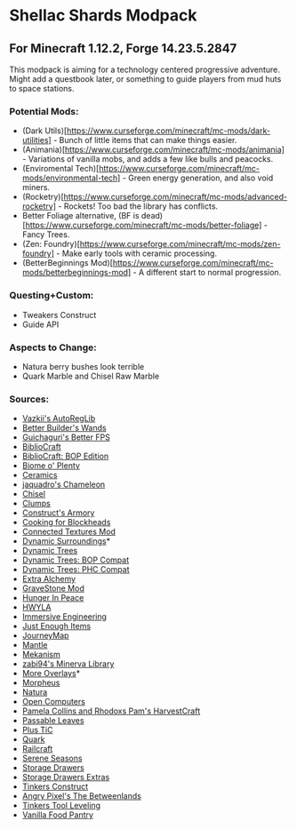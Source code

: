 # Shellac Shards Modpack
## For Minecraft 1.12.2, Forge 14.23.5.2847
This modpack is aiming for a technology centered progressive adventure. Might add a questbook later, or something to guide players from mud huts to space stations.


### Potential Mods:
- (Dark Utils)[https://www.curseforge.com/minecraft/mc-mods/dark-utilities] - Bunch of little items that can make things easier.
- (Animania)[https://www.curseforge.com/minecraft/mc-mods/animania] - Variations of vanilla mobs, and adds a few like bulls and peacocks.
- (Enviromental Tech)[https://www.curseforge.com/minecraft/mc-mods/environmental-tech] - Green energy generation, and also void miners.
- (Rocketry)[https://www.curseforge.com/minecraft/mc-mods/advanced-rocketry] - Rockets! Too bad the library has conflicts.
- Better Foliage alternative, (BF is dead) [https://www.curseforge.com/minecraft/mc-mods/better-foliage] - Fancy Trees.
- (Zen: Foundry)[https://www.curseforge.com/minecraft/mc-mods/zen-foundry] - Make early tools with ceramic processing.
- (BetterBeginnings Mod)[https://www.curseforge.com/minecraft/mc-mods/betterbeginnings-mod] - A different start to normal progression.


### Questing+Custom:
- Tweakers Construct
- Guide API



### Aspects to Change:
- Natura berry bushes look terrible
- Quark Marble and Chisel Raw Marble


### Sources:
- [Vazkii's AutoRegLib](https://www.curseforge.com/minecraft/mc-mods/autoreglib)
- [Better Builder's Wands](https://www.curseforge.com/minecraft/mc-mods/better-builders-wands)
- [Guichaguri's Better FPS](https://www.curseforge.com/minecraft/mc-mods/betterfps)
- [BiblioCraft](https://www.curseforge.com/minecraft/mc-mods/bibliocraft)
- [BiblioCraft: BOP Edition](https://www.curseforge.com/minecraft/mc-mods/bibliocraft-bibliowoods-biomes-oplenty-edition)
- [Biome o' Plenty](https://www.curseforge.com/minecraft/mc-mods/biomes-o-plenty)
- [Ceramics](https://www.curseforge.com/minecraft/mc-mods/ceramics)
- [jaquadro's Chameleon](https://www.curseforge.com/minecraft/mc-mods/chameleon)
- [Chisel](https://www.curseforge.com/minecraft/mc-mods/chisel)
- [Clumps](https://www.curseforge.com/minecraft/mc-mods/clumps)
- [Construct's Armory](https://www.curseforge.com/minecraft/mc-mods/constructs-armory)
- [Cooking for Blockheads](https://www.curseforge.com/minecraft/mc-mods/cooking-for-blockheads)
- [Connected Textures Mod](https://www.curseforge.com/minecraft/mc-mods/ctm)
- [Dynamic Surroundings](https://www.curseforge.com/minecraft/mc-mods/dynamic-surroundings)*
- [Dynamic Trees](https://www.curseforge.com/minecraft/mc-mods/dynamictrees)
- [Dynamic Trees: BOP Compat](https://www.curseforge.com/minecraft/mc-mods/dtbop)
- [Dynamic Trees: PHC Compat](https://www.curseforge.com/minecraft/mc-mods/dtphc)
- [Extra Alchemy](https://www.curseforge.com/minecraft/mc-mods/extra-alchemy)
- [GraveStone Mod](https://www.curseforge.com/minecraft/mc-mods/gravestone-mod)
- [Hunger In Peace](https://www.curseforge.com/minecraft/mc-mods/hunger-in-peace)
- [HWYLA](https://www.curseforge.com/minecraft/mc-mods/hwyla)
- [Immersive Engineering](https://www.curseforge.com/minecraft/mc-mods/immersive-engineering)
- [Just Enough Items](https://www.curseforge.com/minecraft/mc-mods/jei)
- [JourneyMap](https://www.curseforge.com/minecraft/mc-mods/journeymap)
- [Mantle](https://www.curseforge.com/minecraft/mc-mods/mantle)
- [Mekanism](https://www.curseforge.com/minecraft/mc-mods/mekanism)
- [zabi94's Minerva Library](https://www.curseforge.com/minecraft/mc-mods/minerva-library)
- [More Overlays](https://www.curseforge.com/minecraft/mc-mods/more-overlays)*
- [Morpheus](https://www.curseforge.com/minecraft/mc-mods/morpheus)
- [Natura](https://www.curseforge.com/minecraft/mc-mods/natura)
- [Open Computers](https://www.curseforge.com/minecraft/mc-mods/opencomputers)
- [Pamela Collins and Rhodoxs Pam's HarvestCraft](https://www.curseforge.com/minecraft/mc-mods/pams-harvestcraft)
- [Passable Leaves](https://www.curseforge.com/minecraft/mc-mods/passable-leaves)
- [Plus TiC](https://www.curseforge.com/minecraft/mc-mods/plustic)
- [Quark](https://www.curseforge.com/minecraft/mc-mods/quark)
- [Railcraft](https://www.curseforge.com/minecraft/mc-mods/railcraft)
- [Serene Seasons](https://www.curseforge.com/minecraft/mc-mods/serene-seasons)
- [Storage Drawers](https://www.curseforge.com/minecraft/mc-mods/storage-drawers)
- [Storage Drawers Extras](https://www.curseforge.com/minecraft/mc-mods/storage-drawers-extras)
- [Tinkers Construct](https://www.curseforge.com/minecraft/mc-mods/tinkers-construct)
- [Angry Pixel's The Betweenlands](https://www.curseforge.com/minecraft/mc-mods/angry-pixel-the-betweenlands-mod)
- [Tinkers Tool Leveling](https://www.curseforge.com/minecraft/mc-mods/tinkers-tool-leveling)
- [Vanilla Food Pantry](https://www.curseforge.com/minecraft/mc-mods/vanillafoodpantry-mod)



